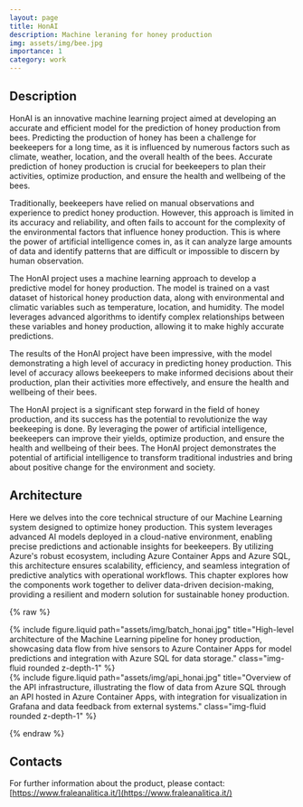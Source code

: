 ```yaml
---
layout: page
title: HonAI
description: Machine leraning for honey production
img: assets/img/bee.jpg
importance: 1
category: work
---
```


## Description

HonAI is an innovative machine learning project aimed at developing an accurate and efficient model for the prediction of honey production from bees. Predicting the production of honey has been a challenge for beekeepers for a long time, as it is influenced by numerous factors such as climate, weather, location, and the overall health of the bees. Accurate prediction of honey production is crucial for beekeepers to plan their activities, optimize production, and ensure the health and wellbeing of the bees.

Traditionally, beekeepers have relied on manual observations and experience to predict honey production. However, this approach is limited in its accuracy and reliability, and often fails to account for the complexity of the environmental factors that influence honey production. This is where the power of artificial intelligence comes in, as it can analyze large amounts of data and identify patterns that are difficult or impossible to discern by human observation.

The HonAI project uses a machine learning approach to develop a predictive model for honey production. The model is trained on a vast dataset of historical honey production data, along with environmental and climatic variables such as temperature, location, and humidity. The model leverages advanced algorithms to identify complex relationships between these variables and honey production, allowing it to make highly accurate predictions.

The results of the HonAI project have been impressive, with the model demonstrating a high level of accuracy in predicting honey production. This level of accuracy allows beekeepers to make informed decisions about their production, plan their activities more effectively, and ensure the health and wellbeing of their bees.

The HonAI project is a significant step forward in the field of honey production, and its success has the potential to revolutionize the way beekeeping is done. By leveraging the power of artificial intelligence, beekeepers can improve their yields, optimize production, and ensure the health and wellbeing of their bees. The HonAI project demonstrates the potential of artificial intelligence to transform traditional industries and bring about positive change for the environment and society.


## Architecture

Here we delves into the core technical structure of our Machine Learning system designed to optimize honey production. This system leverages advanced AI models deployed in a cloud-native environment, enabling precise predictions and actionable insights for beekeepers. By utilizing Azure's robust ecosystem, including Azure Container Apps and Azure SQL, this architecture ensures scalability, efficiency, and seamless integration of predictive analytics with operational workflows. This chapter explores how the components work together to deliver data-driven decision-making, providing a resilient and modern solution for sustainable honey production.

{% raw %}

<div class="row justify-content-sm-center">
  <div class="col-sm-8 mt-3 mt-md-0">
    {% include figure.liquid path="assets/img/batch_honai.jpg" title="High-level architecture of the Machine Learning pipeline for honey production, showcasing data flow from hive sensors to Azure Container Apps for model predictions and integration with Azure SQL for data storage." class="img-fluid rounded z-depth-1" %}
  </div>
  <div class="col-sm-4 mt-3 mt-md-0">
    {% include figure.liquid path="assets/img/api_honai.jpg" title="Overview of the API infrastructure, illustrating the flow of data from Azure SQL through an API hosted in Azure Container Apps, with integration for visualization in Grafana and data feedback from external systems." class="img-fluid rounded z-depth-1" %}
  </div>
</div>

{% endraw %}

## Contacts

For further information about the product, please contact: [https://www.fraleanalitica.it/](https://www.fraleanalitica.it/)



